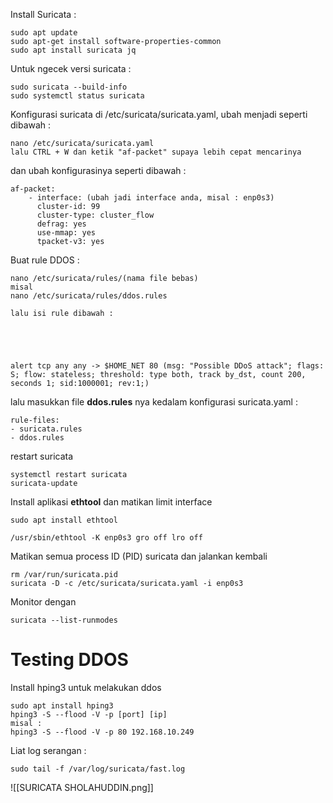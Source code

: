 Install Suricata :

```
sudo apt update
sudo apt-get install software-properties-common
sudo apt install suricata jq
```

Untuk ngecek versi suricata :
```
sudo suricata --build-info
sudo systemctl status suricata
```

Konfigurasi suricata di /etc/suricata/suricata.yaml, ubah menjadi seperti dibawah : 
```
nano /etc/suricata/suricata.yaml
lalu CTRL + W dan ketik "af-packet" supaya lebih cepat mencarinya
```

dan ubah konfigurasinya seperti dibawah :

```
af-packet:
    - interface: (ubah jadi interface anda, misal : enp0s3)
      cluster-id: 99
      cluster-type: cluster_flow
      defrag: yes
      use-mmap: yes
      tpacket-v3: yes
```

Buat rule DDOS : 

```
nano /etc/suricata/rules/(nama file bebas)
misal 
nano /etc/suricata/rules/ddos.rules

lalu isi rule dibawah : 





alert tcp any any -> $HOME_NET 80 (msg: "Possible DDoS attack"; flags: S; flow: stateless; threshold: type both, track by_dst, count 200, seconds 1; sid:1000001; rev:1;)
```

lalu masukkan file **ddos.rules** nya kedalam konfigurasi suricata.yaml : 
```
rule-files: 
- suricata.rules   
- ddos.rules
```

restart suricata 
```
systemctl restart suricata 
suricata-update
```


Install aplikasi **ethtool** dan matikan limit interface 
```
sudo apt install ethtool

/usr/sbin/ethtool -K enp0s3 gro off lro off
```

Matikan semua process ID (PID) suricata dan jalankan kembali 
```
rm /var/run/suricata.pid 
suricata -D -c /etc/suricata/suricata.yaml -i enp0s3
```

Monitor dengan 
```
suricata --list-runmodes
```

# Testing DDOS 

Install hping3 untuk melakukan ddos 
```
sudo apt install hping3
hping3 -S --flood -V -p [port] [ip]
misal : 
hping3 -S --flood -V -p 80 192.168.10.249
```

Liat log serangan : 
```
sudo tail -f /var/log/suricata/fast.log
```

![[SURICATA SHOLAHUDDIN.png]]
